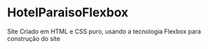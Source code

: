 # HotelParaisoFlexbox
Site Criado em HTML e CSS puro, usando a tecnologia Flexbox para construção do site 

